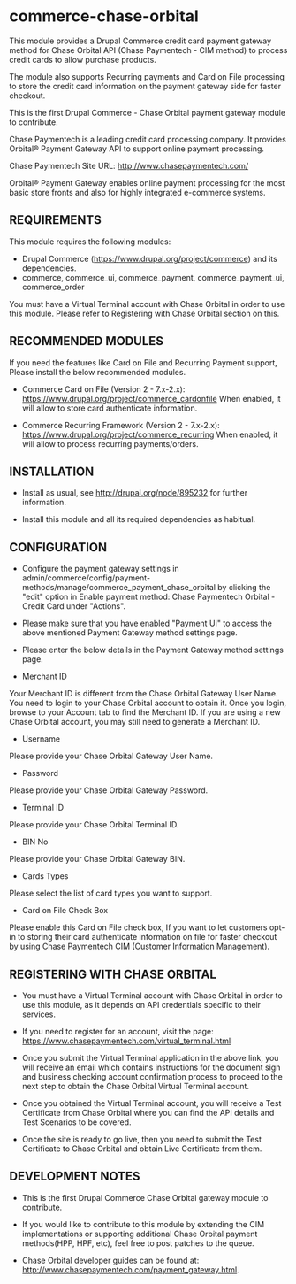 # commerce-chase-orbital

This module provides a Drupal Commerce credit card payment gateway method for Chase Orbital API (Chase Paymentech - CIM method) to process credit cards to allow purchase products.

The module also supports Recurring payments and Card on File processing to store the credit card information on the payment gateway side for faster checkout.

This is the first Drupal Commerce - Chase Orbital payment gateway module to contribute.

Chase Paymentech is a leading credit card processing company.
It provides Orbital® Payment Gateway API to support online payment processing.

Chase Paymentech Site URL:
http://www.chasepaymentech.com/

Orbital® Payment Gateway enables online payment processing for the
most basic store fronts and also for highly integrated e-commerce systems.

REQUIREMENTS
---------------
This module requires the following modules:
* Drupal Commerce (https://www.drupal.org/project/commerce)
and its dependencies.
* commerce, commerce_ui, commerce_payment, commerce_payment_ui, commerce_order

You must have a Virtual Terminal account with Chase Orbital
in order to use this module.
Please refer to Registering with Chase Orbital section on this.

RECOMMENDED MODULES
----------------------
If you need the features like Card on File and Recurring Payment support,
Please install the below recommended modules.

* Commerce Card on File (Version 2 - 7.x-2.x):
https://www.drupal.org/project/commerce_cardonfile
When enabled, it will allow to store card authenticate information.

* Commerce Recurring Framework (Version 2 - 7.x-2.x):
https://www.drupal.org/project/commerce_recurring
When enabled, it will allow to process recurring payments/orders.

INSTALLATION
---------------

* Install as usual, see http://drupal.org/node/895232 for further information.

* Install this module and all its required dependencies as habitual.

CONFIGURATION
----------------

* Configure the payment gateway settings in
admin/commerce/config/payment-methods/manage/commerce_payment_chase_orbital
by clicking the "edit" option in
Enable payment method: Chase Paymentech Orbital - Credit Card
under "Actions".

* Please make sure that you have enabled "Payment UI" to access the
above mentioned Payment Gateway method settings page.

* Please enter the below details in the Payment Gateway method settings page.

- Merchant ID

Your Merchant ID is different from the Chase Orbital Gateway User Name.
You need to login to your Chase Orbital account to obtain it.
Once you login, browse to your Account tab to find the Merchant ID.
If you are using a new Chase Orbital account,
you may still need to generate a Merchant ID.

- Username

Please provide your Chase Orbital Gateway User Name.

- Password

Please provide your Chase Orbital Gateway Password.

- Terminal ID

Please provide your Chase Orbital Terminal ID.

- BIN No

Please provide your Chase Orbital Gateway BIN.

- Cards Types

Please select the list of card types you want to support.

- Card on File Check Box

Please enable this Card on File check box, If you want to let customers
opt-in to storing their card authenticate information on file for faster
checkout by using Chase Paymentech CIM (Customer Information Management).

REGISTERING WITH CHASE ORBITAL
---------------------------------

* You must have a Virtual Terminal account with Chase Orbital
in order to use this module, as it depends on API credentials
specific to their services.

* If you need to register for an account, visit the page:
https://www.chasepaymentech.com/virtual_terminal.html

* Once you submit the Virtual Terminal application in the above link,
you will receive an email which contains instructions for the
document sign and business checking account confirmation process to proceed
to the next step to obtain the Chase Orbital Virtual Terminal account.

* Once you obtained the Virtual Terminal account, you will receive
a Test Certificate from Chase Orbital where you can find the
API details and Test Scenarios to be covered.

* Once the site is ready to go live, then you need to submit the
Test Certificate to Chase Orbital and obtain Live Certificate from them.

DEVELOPMENT NOTES
--------------------

* This is the first Drupal Commerce Chase Orbital gateway module
to contribute.

* If you would like to contribute to this module by extending
the CIM implementations or supporting additional
Chase Orbital payment methods(HPP, HPF, etc),
feel free to post patches to the queue.

* Chase Orbital developer guides can be found at:
http://www.chasepaymentech.com/payment_gateway.html.
